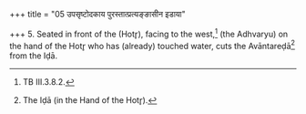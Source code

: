 +++
title = "05 उपसृष्टोदकाय पुरस्तात्प्रत्यङ्ङासीन इडाया"

+++
5. Seated in front of the (Hotr̥), facing to the west,[^1] (the Adhvaryu) on the hand of the Hotr̥ who has (already) touched water, cuts the Avāntareḍā[^2] from the Iḍā.  

[^1]: TB III.3.8.2.  

[^2]: The Iḍā (in the Hand of the Hotr̥).
